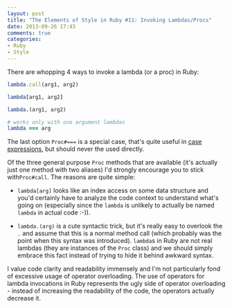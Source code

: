 ```yaml
---
layout: post
title: "The Elements of Style in Ruby #11: Invoking Lambdas/Procs"
date: 2013-09-26 17:43
comments: true
categories:
- Ruby
- Style
---
```


There are whopping 4 ways to invoke a lambda (or a proc) in Ruby:

``` ruby
lambda.call(arg1, arg2)

lambda[arg1, arg2]

lambda.(arg1, arg2)

# works only with one argument lambdas
lambda === arg
```

The last option `Proc#===` is a special case, that's quite useful
in [case expressions](http://batsov.com/articles/2013/09/24/lambdas-slash-procs-in-case-expressions/),
but should never the used directly.

Of the three general purpose `Proc` methods that are available (it's
actually just one method with two aliases) I'd strongly encourage you
to stick with`Proc#call`. The reasons are quite simple:

* `lambda[arg]` looks like an index access on some data structure and you'd certainly
have to analyze the code context to understand what's going on (especially since the `lambda` is unlikely to actually be named
`lambda` in actual code :-)).

* `lambda.(arg)` is a cute syntactic trick, but it's really easy to overlook the `.` and assume that this is a normal
method call (which probably was the point when this syntax was introduced). `lambda`s in Ruby are not real lambdas (they are instances of the `Proc` class) and we should simply embrace this fact instead of trying to hide it behind awkward syntax.

I value code clarity and readability immensely and I'm not particularly fond of excessive usage of
operator overloading. The use of operators for lambda invocations in Ruby represents the ugly side of operator overloading -
instead of increasing the readability of the code, the operators actually decrease it.
